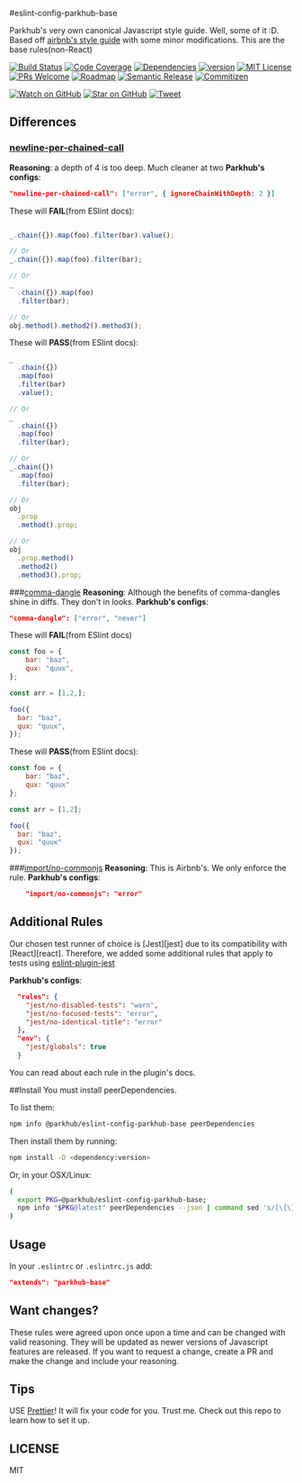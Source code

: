 #eslint-config-parkhub-base

Parkhub's very own canonical Javascript style guide. Well, some of it :D. Based off [airbnb's style guide][airbnb-base-style-guide] with some minor modifications.
This are the base rules(non-React)

[![Build Status][build-badge]][build]
[![Code Coverage][coverage-badge]][coverage]
[![Dependencies][dependencyci-badge]][dependencyci]
[![version][version-badge]][package]
[![MIT License][license-badge]][LICENSE]
[![PRs Welcome][prs-badge]][prs]
[![Roadmap][roadmap-badge]][roadmap]
[![Semantic Release][semantic-release-badge]][sem-release-badge]
[![Commitizen][commitizen-friendly-badge]][comm-friendly-badge]


[![Watch on GitHub][github-watch-badge]][github-watch]
[![Star on GitHub][github-star-badge]][github-star]
[![Tweet][twitter-badge]][twitter]

## Differences
### [newline-per-chained-call][nlpcc]
**Reasoning**: a depth of 4 is too deep. Much cleaner at two
**Parkhub's configs**:
```json
"newline-per-chained-call": ["error", { ignoreChainWithDepth: 2 }]
```

These will **FAIL**(from ESlint docs):

```javascript

_.chain({}).map(foo).filter(bar).value();

// Or
_.chain({}).map(foo).filter(bar);

// Or
_
  .chain({}).map(foo)
  .filter(bar);

// Or
obj.method().method2().method3();
```

These will **PASS**(from ESlint docs):
```javascript
_
  .chain({})
  .map(foo)
  .filter(bar)
  .value();

// Or
_
  .chain({})
  .map(foo)
  .filter(bar);

// Or
_.chain({})
  .map(foo)
  .filter(bar);

// Or
obj
  .prop
  .method().prop;

// Or
obj
  .prop.method()
  .method2()
  .method3().prop;
```

###[comma-dangle][cd]
**Reasoning**: Although the benefits of comma-dangles shine in diffs. They don't in looks.
**Parkhub's configs**:
```json
"comma-dangle": ["error", "never"]
```
These will **FAIL**(from ESlint docs)
```javascript
const foo = {
    bar: "baz",
    qux: "quux",
};

const arr = [1,2,];

foo({
  bar: "baz",
  qux: "quux",
});
```

These will **PASS**(from ESlint docs):
```javascript
const foo = {
    bar: "baz",
    qux: "quux"
};

const arr = [1,2];

foo({
  bar: "baz",
  qux: "quux"
});
```

###[import/no-commonjs][inc]
**Reasoning**:  This is Airbnb's. We only enforce the rule.
**Parkhub's configs**:
```json
    "import/no-commonjs": "error"
```

## Additional Rules
Our chosen test runner of choice is [Jest][jest] due to its compatibility with [React][react]. Therefore, we added some additional rules that apply to tests using [eslint-plugin-jest][epj]

**Parkhub's configs**:
```json
  "rules": {
    "jest/no-disabled-tests": "warn",
    "jest/no-focused-tests": "error",
    "jest/no-identical-title": "error"
  },
  "env": {
    "jest/globals": true
  }
```

You can read about each rule in the plugin's docs.

##Install
You must install peerDependencies.

To list them:
```bash
npm info @parkhub/eslint-config-parkhub-base peerDependencies
```

Then install them by running:
```bash
npm install -D <dependency:version>
```

Or, in your OSX/Linux:
```bash
(
  export PKG=@parkhub/eslint-config-parkhub-base;
  npm info "$PKG@latest" peerDependencies --json | command sed 's/[\{\},]//g ; s/: /@/g' | xargs npm install -D "$PKG@latest"
)
```

## Usage
In your ```.eslintrc``` or ```.eslintrc.js``` add:
```json
"extends": "parkhub-base"
```

## Want changes?
These rules were agreed upon once upon a time and can be changed with valid reasoning. They will be updated as newer versions of Javascript features are released. If you want to request a change, create a PR and make the change and include your reasoning.

## Tips
USE [Prettier][prettier]! It will fix your code for you. Trust me. Check out this repo to learn how to set it up.


## LICENSE

MIT

[airbnb-base-style-guide]: https://github.com/airbnb/javascript
[prettier]: https://github.com/prettier/prettier-eslint-cli
[nlpcc]: https://eslint.org/docs/rules/newline-per-chained-call
[inc]: https://github.com/benmosher/eslint-plugin-import/blob/HEAD/docs/rules/no-commonjs.md
[cd]: https://eslint.org/docs/rules/comma-dangle
[epj]: https://www.npmjs.com/package/eslint-plugin-jest
[semantic-release-badge]: https://img.shields.io/badge/%20%20%F0%9F%93%A6%F0%9F%9A%80-semantic--release-e10079.svg
[sem-release-badge]: https://github.com/semantic-release/semantic-release
[build-badge]:  https://g.codefresh.io/api/badges/build?repoOwner=parkhub&repoName=eslint-config-parkhub-base&branch=master&pipelineName=eslint-config-parkhub-base&accountName=loganbfisher&type=cf-1
[build]:  https://g.codefresh.io/repositories/parkhub/eslint-config-parkhub-base/builds?filter=trigger:build;branch:master;service:59821c960ae1710001fef83c~eslint-config-parkhub-base
[coverage-badge]: https://img.shields.io/codecov/c/github/parkhub/eslint-config-parkhub-base.svg?style=flat-square
[coverage]: https://codecov.io/gh/parkhub/eslint-config-parkhub-base
[dependencyci-badge]: https://dependencyci.com/github/parkhub/eslint-config-parkhub-base/badge?style=flat-square
[dependencyci]: https://dependencyci.com/github/parkhub/eslint-config-parkhub-base
[version-badge]: https://img.shields.io/npm/v/eslint-config-parkhub-base.svg?style=flat-square
[package]: https://www.npmjs.com/package/eslint-config-parkhub-base
[license-badge]: https://img.shields.io/npm/l/eslint-config-parkhub-base.svg?style=flat-square
[license]: https://github.com/parkhub/eslint-config-parkhub-base/blob/master/LICENSE
[prs-badge]: https://img.shields.io/badge/PRs-welcome-brightgreen.svg?style=flat-square
[prs]: http://makeapullrequest.com
[roadmap-badge]: https://img.shields.io/badge/%F0%9F%93%94-roadmap-CD9523.svg?style=flat-square
[roadmap]: https://github.com/parkhub/eslint-config-parkhub-base/blob/master/ROADMAP.md
[github-watch-badge]: https://img.shields.io/github/watchers/parkhub/eslint-config-parkhub-base.svg?style=social
[github-watch]: https://github.com/parkhub/eslint-config-parkhub-base/watchers
[github-star-badge]: https://img.shields.io/github/stars/parkhub/eslint-config-parkhub-base.svg?style=social
[github-star]: https://github.com/parkhub/eslint-config-parkhub-base/stargazers
[twitter]: https://twitter.com/intent/tweet?text=Check%20out%20prettier-eslint-cli!%20https://github.com/parkhub/eslint-config-parkhub-base%20%F0%9F%91%8D
[twitter-badge]: https://img.shields.io/twitter/url/https/github.com/parkhub/eslint-config-parkhub-base.svg?style=social
[semantic-release]: https://github.com/semantic-release/semantic-release
[commitizen-friendly-badge]: https://img.shields.io/badge/commitizen-friendly-brightgreen.svg
[comm-friendly-badge]: http://commitizen.github.io/cz-cli/



